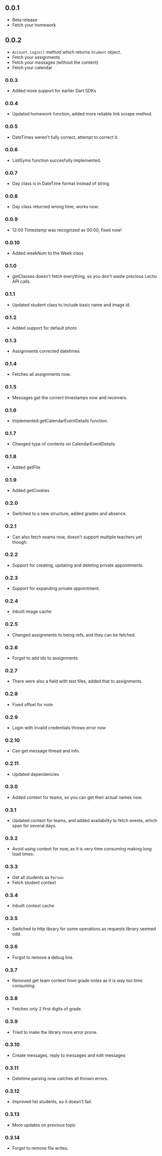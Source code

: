 ## 0.0.1

* Beta release
* Fetch your homework

## 0.0.2

* `Account.login()` method which returns `Student` object.
* Fetch your assignments
* Fetch your messages (without the content)
* Fetch your calendar

### 0.0.3

* Added more support for earlier Dart SDKs

### 0.0.4

* Updated homework function, added more reliable link scrape method.

### 0.0.5

* DateTimes weren't fully correct, attempt to correct it.

### 0.0.6

* ListGyms function succesfully implemented.

### 0.0.7

* Day class is in DateTime format instead of string.

### 0.0.8

* Day class returned wrong time, works now.

### 0.0.9

* 12:00 Timestamp was recognized as 00:00, fixed now!

### 0.0.10

* Added weekNum to the Week class

### 0.1.0

* getClasses doesn't fetch everything, so you don't waste precious Lectio API calls.

### 0.1.1

* Updated student class to include basic name and image id.

### 0.1.2

* Added support for default photo

### 0.1.3

* Assignments corrected datetimes

### 0.1.4

* Fetches all assignments now.

### 0.1.5

* Messages get the correct timestamps now and receivers.

### 0.1.6

* Implemented getCalendarEventDetails function.

### 0.1.7

* Changed type of contents on CalendarEventDetails

### 0.1.8

* Added getFile

### 0.1.9

* Added getCookies

### 0.2.0

* Switched to a new structure, added grades and absence.

### 0.2.1

* Can also fetch exams now, doesn't support multiple teachers yet though.

### 0.2.2

* Support for creating, updating and deleting private appointments.

### 0.2.3

* Support for expanding private appointment.

### 0.2.4

* Inbuilt image cache

### 0.2.5

* Changed assignments to being refs, and they can be fetched.

### 0.2.6

* Forgot to add ids to assignments

### 0.2.7

* There were also a field with test files, added that to assignments.

### 0.2.8

* Fixed offset for note

### 0.2.9

* Login with invalid credentials throws error now

### 0.2.10

* Can get message thread and info.

### 0.2.11

* Updated dependencies

### 0.3.0

* Added context for teams, so you can get their actual names now.

### 0.3.1

* Updated context for teams, and added availability to fetch events, which span for several days.

### 0.3.2

* Avoid using context for now, as it is very time consuming making long load times.

### 0.3.3

* Get all students as `Person`
* Fetch student context

### 0.3.4

* Inbuilt context cache

### 0.3.5

* Switched to http library for some operations as requests library seemed odd.

### 0.3.6

* Forgot to remove a debug line.

### 0.3.7

* Removed get team context from grade notes as it is way too time consuming.

### 0.3.8

* Fetches only 2 first digits of grade.

### 0.3.9

* Tried to make the library more error prone.

### 0.3.10

* Create messages, reply to messages and edit messages

### 0.3.11

* Datetime parsing now catches all thrown errors.

### 0.3.12

* Improved list students, so it doesn't fail.

### 0.3.13

* More updates on previous topic

### 0.3.14

* Forgot to remove file writes.